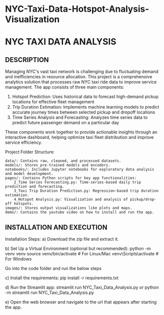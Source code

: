 # NYC-Taxi-Data-Hotspot-Analysis-Visualization

NYC TAXI DATA ANALYSIS
======================

DESCRIPTION
-----------

Managing NYC's vast taxi network is challenging due to fluctuating demand and inefficiencies in resource allocation. 
This project is a comprehensive analytics solution that processes raw NYC taxi ride data to improve service management. 
The app consists of three main components:

1. Hotspot Prediction: Uses historical data to forecast high-demand pickup locations for effective fleet management
2. Trip Duration Estimation: Implements machine learning models to predict accurate journey times between selected pickup and dropoff locations
3. Time Series Analysis and Forecasting: Analyzes time series data to predict future passenger demand on a particular day

These components work together to provide actionable insights through an interactive dashboard, helping optimize taxi fleet distribution 
and improve service efficiency.

Project Folder Structure:

    data/: Contains raw, cleaned, and processed datasets.
    models/: Stores pre-trained models and encoders.
    notebooks/: Includes Jupyter notebooks for exploratory data analysis and model development.
    pages/: Contains Python scripts for key app functionalities:
        2_Time Series Forecasting.py: Time-series-based daily trip prediction and forecasting.
        3_Taxi Trip Duration Prediction.py: Regression-based trip duration estimation.
        4_Hotspot Analysis.py: Visualization and analysis of pickup/drop-off hotspots.
    images/: Stores output visualizations like plots and maps.
    demo/: Contains the youtube video on how to install and run the app.

INSTALLATION AND EXECUTION
--------------------------
   Installation Steps:
   a) Download the zip file and extract it.

   b) Set Up a Virtual Environment (optional but recommended):
      python -m venv venv
      source venv/bin/activate  # For Linux/Mac
      venv\Scripts\activate     # For Windows

   Go into the code folder and run the below steps
   
   c) Install the requirements:
      pip install -r requirements.txt

   d) Run the Streamlit app:
      streamlit run NYC_Taxi_Data_Analysis.py
      or
      python -m streamlit run NYC_Taxi_Data_Analysis.py

   e) Open the web browser and navigate to the url that appears after starting the app.
